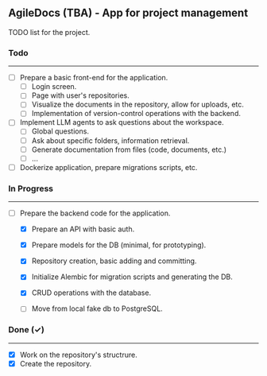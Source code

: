 ## AgileDocs (TBA) - App for project management
TODO list for the project.

### Todo 
-------

- [ ] Prepare a basic front-end for the application.
  - [ ] Login screen.
  - [ ] Page with user's repositories.
  - [ ] Visualize the documents in the repository, allow for uploads, etc.
  - [ ] Implementation of version-control operations with the backend.
- [ ] Implement LLM agents to ask questions about the workspace.
  - [ ] Global questions.
  - [ ] Ask about specific folders, information retrieval.
  - [ ] Generate documentation from files (code, documents, etc.)
  - [ ] ...
- [ ] Dockerize application, prepare migrations scripts, etc.

### In Progress
-------

- [ ] Prepare the backend code for the application.
  - [X] Prepare an API with basic auth.
  - [X] Prepare models for the DB (minimal, for prototyping).
  - [X] Repository creation, basic adding and committing.
  - [X] Initialize Alembic for migration scripts and generating the DB.
  - [X] CRUD operations with the database.
  - [ ] Move from local fake db to PostgreSQL.


### Done (✓)
-------

- [X] Work on the repository's structrure.
- [X] Create the repository.
